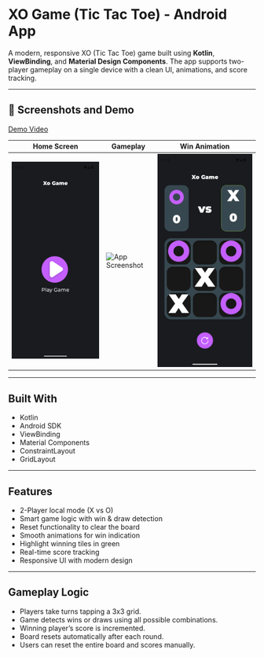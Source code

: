 # XO Game (Tic Tac Toe) - Android App 

A modern, responsive XO (Tic Tac Toe) game built using **Kotlin**, **ViewBinding**, and **Material Design Components**. The app supports two-player gameplay on a single device with a clean UI, animations, and score tracking.

---

## 📱 Screenshots and Demo

[Demo Video](recording/Screen_recording_.mp4)

| Home Screen | Gameplay | Win Animation |
|-------------|----------|----------------|
|![App Screenshot](recording/Screenshot_20250408_111304.png)| ![App Screenshot](recording/gameUiSs.pn)| ![App Screenshot](recording/gameplaying.png)|

---

## Built With

- Kotlin
- Android SDK
- ViewBinding
- Material Components
- ConstraintLayout
- GridLayout

---

## Features

- 2-Player local mode (X vs O)
- Smart game logic with win & draw detection
- Reset functionality to clear the board
- Smooth animations for win indication
- Highlight winning tiles in green
- Real-time score tracking
- Responsive UI with modern design

---

## Gameplay Logic

- Players take turns tapping a 3x3 grid.
- Game detects wins or draws using all possible combinations.
- Winning player’s score is incremented.
- Board resets automatically after each round.
- Users can reset the entire board and scores manually.

